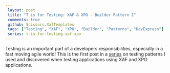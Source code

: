```yaml
---
 layout: post 
 title: "T is for Testing: XAF & XPO - Builder Pattern 1"
 comments: true
 github: Scissors.XafTemplates
 tags: ["Testing", "XAF", "XPO", "Builder", "Patterns", "DevExpress"]
 series: t-is-for-testing-xaf-xpo
---
```


Testing is an important part of a developers responsibilities, especially in a fast moving agile world!
This is the first post in a [series](/series/{{page.series}}) on testing patterns I used and discovered when testing applications using XAF and XPO applications.
